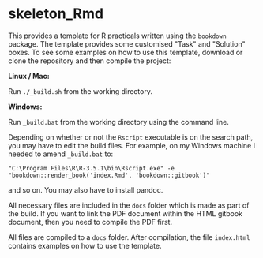 # skeleton_Rmd

This provides a template for R practicals written using the `bookdown` package. The template provides some customised "Task" and "Solution" boxes. To see some examples on how to use this template, download or clone the repository and then compile the project:

**Linux / Mac:**

Run `./_build.sh` from the working directory.

**Windows:**

Run `_build.bat` from the working directory using the command line.

Depending on whether or not the `Rscript` executable is on the search path, you may have to edit the build files. For example, on my Windows machine I needed to amend `_build.bat` to:

```
"C:\Program Files\R\R-3.5.1\bin\Rscript.exe" -e "bookdown::render_book('index.Rmd', 'bookdown::gitbook')"
```

and so on. You may also have to install pandoc.

All necessary files are included in the `docs` folder which is made as part of the build. If you want to link the PDF document within the HTML gitbook document, then you need to compile the PDF first.

All files are compiled to a `docs` folder. After compilation, the file `index.html` contains examples on how to use the template.

